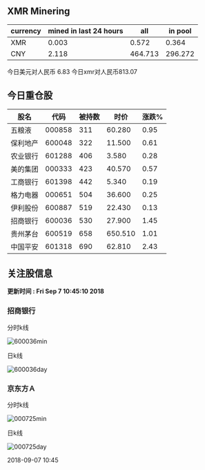 ## XMR Minering

|currency|mined in last 24 hours|all|in pool|
|---|---|---|---|
|XMR|0.003|0.572|0.364|
|CNY|2.118|464.713|296.272|

今日美元对人民币 6.83	今日xmr对人民币813.07


## 今日重仓股 

|股名|代码|被持数|时价|涨跌%|
|---|---|---|---|---|
|五粮液|000858|311|60.280|0.95|
|保利地产|600048|322|11.500|0.61|
|农业银行|601288|406|3.580|0.28|
|美的集团|000333|423|40.570|0.57|
|工商银行|601398|442|5.340|0.19|
|格力电器|000651|504|36.600|0.25|
|伊利股份|600887|519|22.430|0.13|
|招商银行|600036|530|27.900|1.45|
|贵州茅台|600519|658|650.510|1.01|
|中国平安|601318|690|62.810|2.43|

## 关注股信息
**更新时间 : Fri Sep  7 10:45:10 2018**
### 招商银行 
分时k线

![600036min](http://image.sinajs.cn/newchart/min/n/sh600036.gif)

日k线

![600036day](http://image.sinajs.cn/newchart/daily/n/sh600036.gif)

### 京东方Ａ 
分时k线

![000725min](http://image.sinajs.cn/newchart/min/n/sz000725.gif)

日k线

![000725day](http://image.sinajs.cn/newchart/daily/n/sz000725.gif)

2018-09-07 10:45